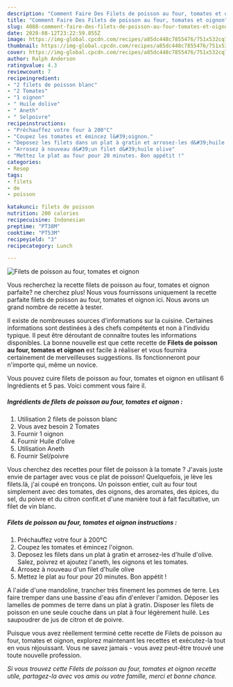 ```yaml
---
description: "Comment Faire Des Filets de poisson au four, tomates et oignon"
title: "Comment Faire Des Filets de poisson au four, tomates et oignon"
slug: 4088-comment-faire-des-filets-de-poisson-au-four-tomates-et-oignon
date: 2020-08-12T23:22:59.855Z
image: https://img-global.cpcdn.com/recipes/a85dc448c7855476/751x532cq70/filets-de-poisson-au-four-tomates-et-oignon-photo-principale-de-la-recette.jpg
thumbnail: https://img-global.cpcdn.com/recipes/a85dc448c7855476/751x532cq70/filets-de-poisson-au-four-tomates-et-oignon-photo-principale-de-la-recette.jpg
cover: https://img-global.cpcdn.com/recipes/a85dc448c7855476/751x532cq70/filets-de-poisson-au-four-tomates-et-oignon-photo-principale-de-la-recette.jpg
author: Ralph Anderson
ratingvalue: 4.3
reviewcount: 7
recipeingredient:
- "2 filets de poisson blanc"
- "2 Tomates"
- "1 oignon"
- " Huile dolive"
- " Aneth"
- " Selpoivre"
recipeinstructions:
- "Préchauffez votre four à 200°C"
- "Coupez les tomates et émincez l&#39;oignon."
- "Deposez les filets dans un plat à gratin et arrosez-les d&#39;huile d&#39;olive. Salez, poivrez et ajoutez l&#39;aneth, les oignons et les tomates."
- "Arrosez à nouveau d&#39;un filet d&#39;huile olive"
- "Mettez le plat au four pour 20 minutes. Bon appétit !"
categories:
- Resep
tags:
- filets
- de
- poisson

katakunci: filets de poisson 
nutrition: 200 calories
recipecuisine: Indonesian
preptime: "PT38M"
cooktime: "PT53M"
recipeyield: "3"
recipecategory: Lunch

---
```



![Filets de poisson au four, tomates et oignon](https://img-global.cpcdn.com/recipes/a85dc448c7855476/751x532cq70/filets-de-poisson-au-four-tomates-et-oignon-photo-principale-de-la-recette.jpg)

Vous recherchez la recette filets de poisson au four, tomates et oignon parfaite? ne cherchez plus! Nous vous fournissons uniquement la recette parfaite filets de poisson au four, tomates et oignon ici. Nous avons un grand nombre de recette à tester.

Il existe de nombreuses sources d'informations sur la cuisine. Certaines informations sont destinées à des chefs compétents et non à l'individu typique. Il peut être déroutant de connaître toutes les informations disponibles. La bonne nouvelle est que cette recette de <strong> Filets de poisson au four, tomates et oignon </strong> est facile à réaliser et vous fournira certainement de merveilleuses suggestions. Ils fonctionneront pour n'importe qui, même un novice.

<!--inarticleads1-->

Vous pouvez cuire filets de poisson au four, tomates et oignon en utilisant 6 Ingrédients et 5 pas. Voici comment vous faire il.

##### Ingrédients de filets de poisson au four, tomates et oignon :

1. Utilisation 2 filets de poisson blanc
1. Vous avez besoin 2 Tomates
1. Fournir 1 oignon
1. Fournir  Huile d&#39;olive
1. Utilisation  Aneth
1. Fournir  Sel/poivre


Vous cherchez des recettes pour filet de poisson à la tomate ? J&#39;avais juste envie de partager avec vous ce plat de poisson! Quelquefois, je lève les filets.là, j&#39;ai coupé en tronçons. Un poisson entier, cuit au four tout simplement avec des tomates, des oignons, des aromates, des épices, du sel, du poivre et du citron confit.et d&#39;une manière tout à fait facultative, un filet de vin blanc. 

<!--inarticleads2-->

##### Filets de poisson au four, tomates et oignon instructions :

1. Préchauffez votre four à 200°C
1. Coupez les tomates et émincez l&#39;oignon.
1. Deposez les filets dans un plat à gratin et arrosez-les d&#39;huile d&#39;olive. Salez, poivrez et ajoutez l&#39;aneth, les oignons et les tomates.
1. Arrosez à nouveau d&#39;un filet d&#39;huile olive
1. Mettez le plat au four pour 20 minutes. Bon appétit !


A l&#39;aide d&#39;une mandoline, trancher très finement les pommes de terre. Les faire tremper dans une bassine d&#39;eau afin d&#39;enlever l&#39;amidon. Déposer les lamelles de pommes de terre dans un plat à gratin. Disposer les filets de poisson en une seule couche dans un plat à four légèrement huilé. Les saupoudrer de jus de citron et de poivre. 

<!--inarticleads1-->

<p>
Puisque vous avez réellement terminé cette recette de Filets de poisson au four, tomates et oignon, explorez maintenant les recettes et exécutez-la tout en vous réjouissant. Vous ne savez jamais - vous avez peut-être trouvé une toute nouvelle profession.
</p>

<p>
<i>Si vous trouvez cette Filets de poisson au four, tomates et oignon recette utile, partagez-la avec vos amis ou votre famille, merci et bonne chance.</i>
</p>
